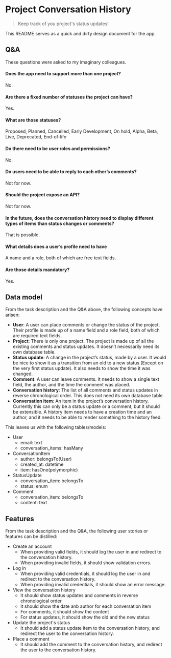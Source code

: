 # Project Conversation History

> Keep track of you project's status updates!

This README serves as a quick and dirty design document for the app.

## Q&A

These questions were asked to my imaginary colleagues.

#### Does the app need to support more than one project?
No.

#### Are there a fixed number of statuses the project can have?
Yes.

#### What are those statuses?
Proposed, Planned, Cancelled, Early Development, On hold, Alpha, Beta, Live, Deprecated, End-of-life

#### Do there need to be user roles and permissions?
No.

#### Do users need to be able to reply to each other’s comments?
Not for now.

#### Should the project expose an API?
Not for now.

#### In the future, does the conversation history need to display different types of items than status changes or comments?
That is possible.

#### What details does a user’s profile need to have
A name and a role, both of which are free text fields.

#### Are those details mandatory?
Yes.

## Data model
From the task description and the Q&A above, the following concepts have arisen:

- **User**: A user can place comments or change the status of the project. Their profile is made up of a name field and a role field, both of which are required text fields.
- **Project**: There is only one project. The project is made up of all the existing comments and status updates. It doesn’t necessarily need its own database table.
- **Status update**: A change in the project’s status, made by a user. It would be nice to show it as a transition from an old to a new status (Except on the very first status update). It also needs to show the time it was changed.
- **Comment**: A user can leave comments. It needs to show a single text field, the author, and the time the comment was placed.
- **Conversation history**: The list of all comments and status updates in reverse chronological order. This does not need its own database table.
- **Conversation item**: An item in the project’s conversation history. Currently this can only be a status update or a comment, but it should be extensible. A history item needs to have a creation time and an author, and it needs to be able to render something to the history feed.

This leaves us with the following tables/models:
- User
  - email: text
  - conversation_items: hasMany
- ConversationItem
  - author: belongsTo(User)
  - created_at: datetime
  - item: hasOne(polymorphic)
- StatusUpdate
  - conversation_item: belongsTo
  - status: enum
- Comment
  - conversation_item: belongsTo
  - content: text

## Features

From the task description and the Q&A, the following user stories or features can be distilled:

- Create an account
  - When providing valid fields, it should log the user in and redirect to the conversation history.
  - When providing invalid fields, it should show validation errors.
- Log in
  - When providing valid credentials, it should log the user in and redirect to the conversation history.
  - When providing invalid credentials, it should show an error message.
- View the conversation history
  - It should show status updates and comments in reverse chronological order
  - It should show the date anb author for each conversation item
  - For comments, it should show the content
  - For status updates, it should show the old and the new status
- Update the project's status
  - It should add a status update item to the conversation history, and redirect the user to the conversation history.
- Place a comment
  - It should add the comment to the conversation history, and redirect the user to the conversation history.

